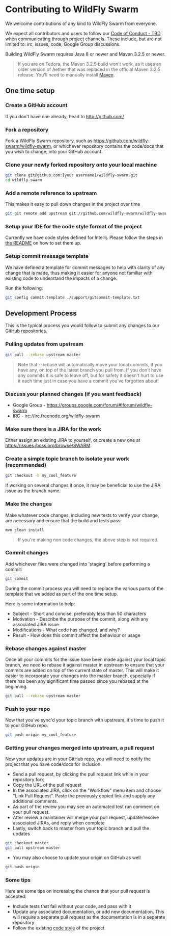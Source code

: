 # Contributing to WildFly Swarm

We welcome contributions of any kind to WildFly Swarm from everyone.

We expect all contributors and users to follow our [Code of Conduct - TBD]() when communicating through project channels.
These include, but are not limited to: irc, issues, code, Google Group discussions.

Building WildFly Swarm requires Java 8 or newer and Maven 3.2.5 or newer.

> If you are on Fedora, the Maven 3.2.5 build won't work, as it uses an older version of Aether that was replaced in the
> official Maven 3.2.5 release. You'll need to manually install [Maven](https://maven.apache.org/download.cgi).

## One time setup

### Create a GitHub account

If you don't have one already, head to http://github.com/

### Fork a repository

Fork a WildFly Swarm repository, such as https://github.com/wildfly-swarm/wildfly-swarm,
or whichever repository contains the code/docs that you wish to change, into your GitHub account.

### Clone your newly forked repository onto your local machine

```bash
git clone git@github.com:[your username]/wildfly-swarm.git
cd wildfly-swarm
```

### Add a remote reference to upstream

This makes it easy to pull down changes in the project over time

```bash
git git remote add upstream git://github.com/wildfly-swarm/wildfly-swarm.git
```

### Setup your IDE for the code style format of the project

Currently we have code styles defined for Intellij. Please follow the steps in [the README](ide-configs/idea/README.md) on how
to set them up.

### Setup commit message template

We have defined a template for commit messages to help with clarity of any change that is made, thus making it easier for
anyone not familiar with existing code to understand the impacts of a change.

Run the following:
```bash
git config commit.template ./support/gitcommit-template.txt
```

## Development Process

This is the typical process you would follow to submit any changes to our GitHub repositories.

### Pulling updates from upstream

```bash
git pull --rebase upstream master
```

> Note that --rebase will automatically move your local commits, if you have any, on top of the latest branch you pull from.
> If you don't have any commits it is safe to leave off, but for safety it doesn't hurt to use it each time just in case you
> have a commit you've forgotten about!

### Discuss your planned changes (if you want feedback)

 * Google Group - https://groups.google.com/forum/#!forum/wildfly-swarm
 * IRC - irc://irc.freenode.org/wildfly-swarm

### Make sure there is a JIRA for the work

Either assign an existing JIRA to yourself, or create a new one at https://issues.jboss.org/browse/SWARM.

### Create a simple topic branch to isolate your work (recommended)

```bash
git checkout -b my_cool_feature
```

If working on several changes it once, it may be beneficial to use the JIRA issue as the branch name.

### Make the changes

Make whatever code changes, including new tests to verify your change, are necessary and ensure that the build and tests pass:

```bash
mvn clean install
```

> If you're making non code changes, the above step is not required.

### Commit changes

Add whichever files were changed into 'staging' before performing a commit:

```bash
git commit
```

During the commit process you will need to replace the various parts of the template that we added as part of the one time setup.

Here is some information to help:
 * Subject - Short and concise, preferably less than 50 characters
 * Motivation - Describe the purpose of the commit, along with any associated JIRA issue
 * Modifications - What code has changed, and why?
 * Result - How does this commit affect the behaviour or usage

### Rebase changes against master

Once all your commits for the issue have been made against your local topic branch, we need to rebase it against master in
upstream to ensure that your commits are added on top of the current state of master.  This will make it easier to incorporate
your changes into the master branch, especially if there has been any significant time passed since you rebased at the beginning.

```bash
git pull --rebase upstream master
```

### Push to your repo

Now that you've sync'd your topic branch with upstream, it's time to push it to your GitHub repo.

```bash
git push origin my_cool_feature
```

### Getting your changes merged into upstream, a pull request

Now your updates are in your GitHub repo, you will need to notify the project that you have code/docs for inclusion.

 * Send a pull request, by clicking the pull request link while in your repository fork
 * Copy the URL of the pull request
 * In the associated JIRA, click on the "Workflow" menu item and choose "Link Pull Request".  Paste the previously copied link
  and supply any additional comments.
 * As part of the review you may see an automated test run comment on your pull request.
 * After review a maintainer will merge your pull request, update/resolve associated JIRAs, and reply when complete
 * Lastly, switch back to master from your topic branch and pull the updates

```bash
git checkout master
git pull upstream master
```

 * You may also choose to update your origin on GitHub as well

```bash
git push origin
```

### Some tips

Here are some tips on increasing the chance that your pull request is accepted:
 * Include tests that fail without your code, and pass with it
 * Update any associated documentation, or add new documentation. This will require a separate pull request as the documentation
 is in a separate repository
 * Follow the existing [code style](code-style.md) of the project
